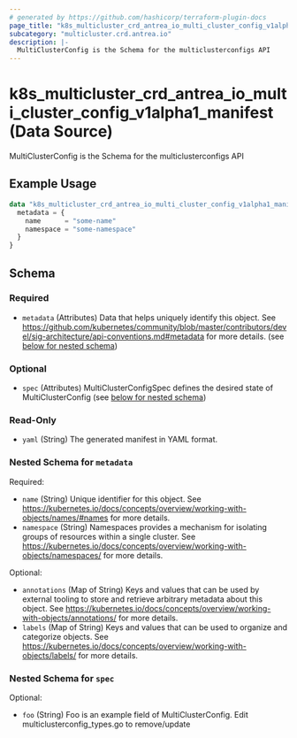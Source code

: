 ```yaml
---
# generated by https://github.com/hashicorp/terraform-plugin-docs
page_title: "k8s_multicluster_crd_antrea_io_multi_cluster_config_v1alpha1_manifest Data Source - terraform-provider-k8s"
subcategory: "multicluster.crd.antrea.io"
description: |-
  MultiClusterConfig is the Schema for the multiclusterconfigs API
---
```


# k8s_multicluster_crd_antrea_io_multi_cluster_config_v1alpha1_manifest (Data Source)

MultiClusterConfig is the Schema for the multiclusterconfigs API

## Example Usage

```terraform
data "k8s_multicluster_crd_antrea_io_multi_cluster_config_v1alpha1_manifest" "example" {
  metadata = {
    name      = "some-name"
    namespace = "some-namespace"
  }
}
```

<!-- schema generated by tfplugindocs -->
## Schema

### Required

- `metadata` (Attributes) Data that helps uniquely identify this object. See https://github.com/kubernetes/community/blob/master/contributors/devel/sig-architecture/api-conventions.md#metadata for more details. (see [below for nested schema](#nestedatt--metadata))

### Optional

- `spec` (Attributes) MultiClusterConfigSpec defines the desired state of MultiClusterConfig (see [below for nested schema](#nestedatt--spec))

### Read-Only

- `yaml` (String) The generated manifest in YAML format.

<a id="nestedatt--metadata"></a>
### Nested Schema for `metadata`

Required:

- `name` (String) Unique identifier for this object. See https://kubernetes.io/docs/concepts/overview/working-with-objects/names/#names for more details.
- `namespace` (String) Namespaces provides a mechanism for isolating groups of resources within a single cluster. See https://kubernetes.io/docs/concepts/overview/working-with-objects/namespaces/ for more details.

Optional:

- `annotations` (Map of String) Keys and values that can be used by external tooling to store and retrieve arbitrary metadata about this object. See https://kubernetes.io/docs/concepts/overview/working-with-objects/annotations/ for more details.
- `labels` (Map of String) Keys and values that can be used to organize and categorize objects. See https://kubernetes.io/docs/concepts/overview/working-with-objects/labels/ for more details.


<a id="nestedatt--spec"></a>
### Nested Schema for `spec`

Optional:

- `foo` (String) Foo is an example field of MultiClusterConfig. Edit multiclusterconfig_types.go to remove/update
